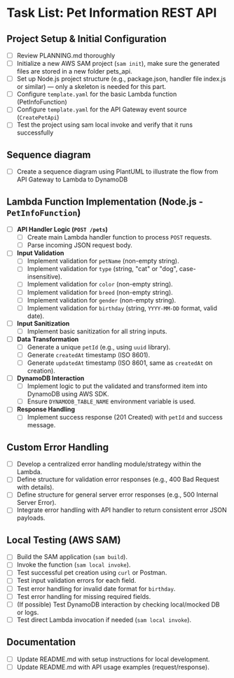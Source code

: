 # Task List: Pet Information REST API

## Project Setup & Initial Configuration

- [ ]  Review PLANNING.md thoroughly
- [ ]  Initialize a new AWS SAM project (`sam init`), make sure the generated files are stored in a new folder pets_api.
- [ ]  Set up Node.js project structure (e.g., package.json, handler file index.js or similar) — only a skeleton is needed for this part.
- [ ]  Configure `template.yaml` for the basic Lambda function (PetInfoFunction)
- [ ]  Configure `template.yaml` for the API Gateway event source (`CreatePetApi`)
- [ ] Test the project using sam local invoke and verify that it runs successfully

## Sequence diagram

- [ ]  Create a sequence diagram using PlantUML to illustrate the flow from API Gateway to Lambda to DynamoDB

## Lambda Function Implementation (Node.js - `PetInfoFunction`)

- [ ]  **API Handler Logic (`POST /pets`)**
    - [ ]  Create main Lambda handler function to process `POST` requests.
    - [ ]  Parse incoming JSON request body.
- [ ]  **Input Validation**
    - [ ]  Implement validation for `petName` (non-empty string).
    - [ ]  Implement validation for `type` (string, "cat" or "dog", case-insensitive).
    - [ ]  Implement validation for `color` (non-empty string).
    - [ ]  Implement validation for `breed` (non-empty string).
    - [ ]  Implement validation for `gender` (non-empty string).
    - [ ]  Implement validation for `birthday` (string, `YYYY-MM-DD` format, valid date).
- [ ]  **Input Sanitization**
    - [ ]  Implement basic sanitization for all string inputs.
- [ ]  **Data Transformation**
    - [ ]  Generate a unique `petId` (e.g., using `uuid` library).
    - [ ]  Generate `createdAt` timestamp (ISO 8601).
    - [ ]  Generate `updatedAt` timestamp (ISO 8601, same as `createdAt` on creation).
- [ ]  **DynamoDB Interaction**
    - [ ]  Implement logic to put the validated and transformed item into DynamoDB using AWS SDK.
    - [ ]  Ensure `DYNAMODB_TABLE_NAME` environment variable is used.
- [ ]  **Response Handling**
    - [ ]  Implement success response (201 Created) with `petId` and success message.

## Custom Error Handling

- [ ]  Develop a centralized error handling module/strategy within the Lambda.
- [ ]  Define structure for validation error responses (e.g., 400 Bad Request with details).
- [ ]  Define structure for general server error responses (e.g., 500 Internal Server Error).
- [ ]  Integrate error handling with API handler to return consistent error JSON payloads.

## Local Testing (AWS SAM)

- [ ]  Build the SAM application (`sam build`).
- [ ]  Invoke the function (`sam local invoke`).
- [ ]  Test successful pet creation using `curl` or Postman.
- [ ]  Test input validation errors for each field.
- [ ]  Test error handling for invalid date format for `birthday`.
- [ ]  Test error handling for missing required fields.
- [ ]  (If possible) Test DynamoDB interaction by checking local/mocked DB or logs.
- [ ]  Test direct Lambda invocation if needed (`sam local invoke`).

## Documentation

- [ ]  Update README.md with setup instructions for local development.
- [ ]  Update README.md with API usage examples (request/response).
